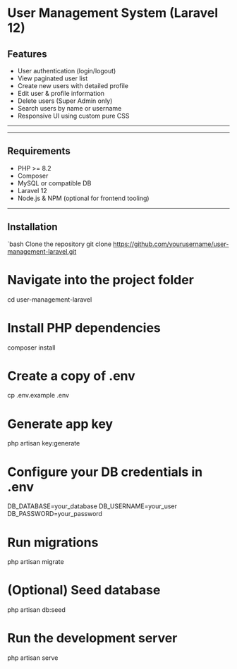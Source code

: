 # User Management System (Laravel 12)

##  Features

-  User authentication (login/logout)
-  View paginated user list
-  Create new users with detailed profile
-  Edit user & profile information
-  Delete users (Super Admin only)
-  Search users by name or username
-  Responsive UI using custom pure CSS

---
---

## Requirements

- PHP >= 8.2
- Composer
- MySQL or compatible DB
- Laravel 12
- Node.js & NPM (optional for frontend tooling)

---

## Installation

`bash
 Clone the repository
git clone https://github.com/yourusername/user-management-laravel.git

# Navigate into the project folder
cd user-management-laravel

# Install PHP dependencies
composer install

# Create a copy of .env
cp .env.example .env

# Generate app key
php artisan key:generate

# Configure your DB credentials in .env
DB_DATABASE=your_database
DB_USERNAME=your_user
DB_PASSWORD=your_password

# Run migrations
php artisan migrate

# (Optional) Seed database
php artisan db:seed

# Run the development server
php artisan serve
